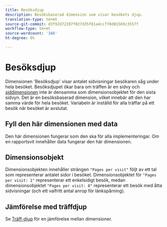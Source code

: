 ```yaml
---
title: Besöksdjup
description: Besöksbaserad dimension som visar besökets djup.
translation-type: tm+mt
source-git-commit: d3f92d72207f027d35f81a4ccf70d01569c3557f
workflow-type: tm+mt
source-wordcount: '166'
ht-degree: 0%

---
```



# Besöksdjup

Dimensionen &#39;Besöksdjup&#39; visar antalet sidvisningar besökaren såg under hela besöket. Besöksdjupet ökar bara om träffen är en sidvy och [siddimensionen](page.md) inte är densamma som dimensionsobjektet för den sista sidvyn. Det är en besöksbaserad dimension, vilket innebär att den har samma värde för hela besöket. Variabeln är inställd för alla träffar på ett besök när besöket är avslutat.

## Fyll den här dimensionen med data

Den här dimensionen fungerar som den ska för alla implementeringar. Om en rapportsvit innehåller data fungerar den här dimensionen.

## Dimensionsobjekt

Dimensionsobjekten innehåller strängen `"Pages per visit"` följt av ett tal som representerar antalet sidor i besöket. Dimensionsobjektet för `"Pages per visit: 1"` representerar ett enkelsidigt besök, medan dimensionsobjektet `"Pages per visit: 8"` representerar ett besök med åtta sidvisningar (och ett valfritt antal anrop för länkspårning).

## Jämförelse med träffdjup

Se [Träff-djup](hit-depth.md) för en jämförelse mellan dimensioner.